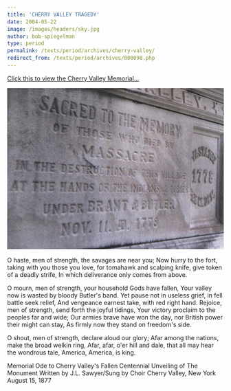 ```yaml
---
title: 'CHERRY VALLEY TRAGEDY'
date: 2004-05-22
image: /images/headers/sky.jpg
author: bob-spiegelman
type: period
permalink: /texts/period/archives/cherry-valley/
redirect_from: /texts/period/archives/000098.php
---
```

[Click this to view the Cherry Valley Memorial...](/images/period/CV-Massacre-Monument.jpg)

![Cherry Valley Memorial](/images/thumbs/CV-Massacre-Monument-thumb.jpg)


O haste, men of strength, the savages are near you;
Now hurry to the fort, taking with you those you love,
for tomahawk and scalping knife, give token of a deadly strife,
In which deliverance only comes from above.

O mourn, men of strength, your household Gods have fallen,
Your valley now is wasted by bloody Butler's band.
Yet pause not in useless grief, in fell battle seek relief,
And vengeance earnest take, with red right hand.
Rejoice, men of strength, send forth the joyful tidings,
Your victory proclaim to the peoples far and wide;
Our armies brave have won the day, nor British power their might can stay,
As firmly now they stand on freedom's side.

O shout, men of strength, declare aloud our glory;
Afar among the nations, make the broad welkin ring,
Afar, afar, o'er hill and dale, that all may hear the wondrous tale,
America, America, is king.

Memorial Ode to Cherry Valley's Fallen
Centennial Unveiling of The Monument
Written by J.L. Sawyer/Sung by Choir
Cherry Valley, New York
August 15, 1877
